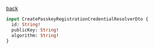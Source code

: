[back](../../tableOfContent.md)


```graphql
input CreatePasskeyRegistrationCredentialResolverDto {
  id: String!
  publicKey: String!
  algorithm: String!
}
```
